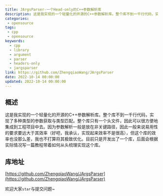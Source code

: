 ```yaml
---
title: JArgsParser-一个Head-only的C++参数解析库
description: 这是我实现的一个轻量化的开源的C++参数解析库。整个库不到一千行代码，实现了多种类型的参数获取与类型匹配。整个库只有一个头文件，因此可以很方便地集成到工程项目中去。因为参数解析一般是放在非关键路径，因此一般来说易用性的要求要远大于其效率（好吧，我承认，实现起来效率不是很高），但这个库的效率也没那么差，我也不打算将其极致优化。目前只是开发出了一个库，后面会根据实际情况写一篇教程带着如何从头梳理实现这个库。
categories:
 - opensource
tags:
 - cpp
 - opensource
keywords:
  - cpp
  - library
  - argument
  - parser
  - headers-only
  - jargsparser
link: https://github.com/ZhengqiaoWang/JArgsParser
date: 2022-10-14 00:00:00
updated: 2022-10-14 00:00:00
---
```


## 概述

这是我实现的一个轻量化的开源的C++参数解析库。整个库不到一千行代码，实现了多种类型的参数获取与类型匹配。整个库只有一个头文件，因此可以很方便地集成到工程项目中去。因为参数解析一般是放在非关键路径，因此一般来说易用性的要求要远大于其效率（好吧，我承认，实现起来效率不是很高），但这个库的效率也没那么差，我也不打算将其极致优化。目前只是开发出了一个库，后面会根据实际情况写一篇教程带着如何从头梳理实现这个库。

## 库地址

[https://github.com/ZhengqiaoWang/JArgsParser](https://github.com/ZhengqiaoWang/JArgsParser)

欢迎大家`star`与提交问题~
